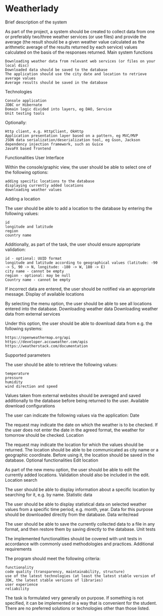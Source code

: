 # Weatherlady
Brief description of the system

As part of the project, a system should be created to collect data from one or preferably two/three weather services (or use files) and provide the average (the result should be a given weather value calculated as the arithmetic average of the results returned by each service) values calculated on the basis of the responses returned.
Main system functions

    Downloading weather data from relevant web services (or files on your local disc)
    Downloaded data should be saved to the database
    The application should use the city date and location to retrieve average values
    Average results should be saved in the database

Technologies

    Console application
    JDBC or Hibernate
    Domain logic divided into layers, eg DAO, Service
    Unit testing tools

Optionally:

    Http client, e.g. HttpClient, OkHttp
    Application presentation layer based on a pattern, eg MVC/MVP
    JSON data serialization/deserialization tool, eg Gson, Jackson
    dependency injection framework, such as Guice
    JavaFX based frontend

Functionalities
User Interface

Within the console/graphic view, the user should be able to select one of the following options:

    adding specific locations to the database
    displaying currently added locations
    downloading weather values

Adding a location

The user should be able to add a location to the database by entering the following values:

    id
    longitude and latitude
    region
    country name

Additionally, as part of the task, the user should ensure appropriate validation:

    id - optional: UUID format
    longitude and latitude according to geographical values ​​(latitude: -90 -> S, 90 -> N, longitude: -180 -> W, 180 -> E)
    city name - cannot be empty
    region - optional: may be null
    Country name - cannot be empty

If incorrect data are entered, the user should be notified via an appropriate message.
Display of available locations

By selecting the menu option, the user should be able to see all locations entered into the database.
Downloading weather data
Downloading weather data from external services

Under this option, the user should be able to download data from e.g. the following systems:

    https://openweathermap.org/api
    https://developer.accuweather.com/apis
    https://weatherstack.com/documentation

Supported parameters

The user should be able to retrieve the following values:

    temperature
    pressure
    humidity
    wind direction and speed

Values ​​taken from external websites should be averaged and saved additionally to the database before being returned to the user.
Available download configurations

The user can indicate the following values ​​via the application:
Date

The request may indicate the date on which the weather is to be checked. If the user does not enter the date in the agreed format, the weather for tomorrow should be checked.
Location

The request may indicate the location for which the values ​​should be returned. The location should be able to be communicated as city name or a geographic coordinate. Before using it, the location should be saved in the database.
Optional functionalities
Edit location

As part of the new menu option, the user should be able to edit the currently added locations. Validation should also be included in the edit.
Location search

The user should be able to display information about a specific location by searching for it, e.g. by name.
Statistic data

The user should be able to display statistical data on selected weather values ​​from a specific time period, e.g. month, year. Data for this purpose should be downloaded directly from the database.
Data write/read

The user should be able to save the currently collected data to a file in any format, and then restore them by saving directly to the database.
Unit tests

The implemented functionalities should be covered with unit tests in accordance with commonly used methodologies and practices.
Additional requirements

The program should meet the following criteria:

    functionality
    code quality (transparency, maintainability, structure)
    use of the latest technologies (at least the latest stable version of JDK, the latest stable versions of libraries)
    user experience
    reliability

The task is formulated very generally on purpose. If something is not specified, it can be implemented in a way that is convenient for the student. There are no preferred solutions or technologies other than those listed.
